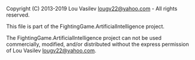 Copyright (C) 2013-2019 Lou Vasilev <lougv22@yahoo.com> - All rights reserved.

This file is part of the FightingGame.ArtificialIntelligence project.

The FightingGame.ArtificialIntelligence project can not be used commercially, modified, and/or distributed without the express
permission of Lou Vasilev <lougv22@yahoo.com>.
